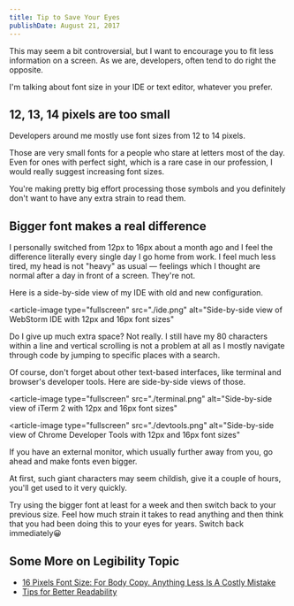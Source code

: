 ```yaml
---
title: Tip to Save Your Eyes
publishDate: August 21, 2017
---
```


This may seem a bit controversial, but I want to encourage you to fit less information on a screen. As we are, developers, often tend to do right the opposite.

I'm talking about font size in your IDE or text editor, whatever you prefer. 

## 12, 13, 14 pixels are too small

Developers around me mostly use font sizes from 12 to 14 pixels.

Those are very small fonts for a people who stare at letters most of the day. Even for ones with perfect sight, which is a rare case in our profession, I would really suggest increasing font sizes.

You're making pretty big effort processing those symbols and you definitely don't want to have any extra strain to read them.

## Bigger font makes a real difference

I personally switched from 12px to 16px about a month ago and I feel the difference literally every single day I go home from work. I feel much less tired, my head is not "heavy" as usual — feelings which I thought are normal after a day in front of a screen. They're not.

Here is a side-by-side view of my IDE with old and new configuration.

<article-image 
    type="fullscreen" 
    src="./ide.png" 
    alt="Side-by-side view of WebStorm IDE with 12px and 16px font sizes"
></article-image>

Do I give up much extra space? Not really. I still have my 80 characters within a line and vertical scrolling is not a problem at all as I mostly navigate through code by jumping to specific places with a search.

Of course, don't forget about other text-based interfaces, like terminal and browser's developer tools. Here are side-by-side views of those.

<article-image 
    type="fullscreen" 
    src="./terminal.png" 
    alt="Side-by-side view of iTerm 2 with 12px and 16px font sizes"
></article-image>

<article-image 
    type="fullscreen" 
    src="./devtools.png" 
    alt="Side-by-side view of Chrome Developer Tools with 12px and 16px font sizes"
></article-image>

If you have an external monitor, which usually further away from you, go ahead and make fonts even bigger.

At first, such giant characters may seem childish, give it a couple of hours, you'll get used to it very quickly.

Try using the bigger font at least for a week and then switch back to your previous size. Feel how much strain it takes to read anything and then think that you had been doing this to your eyes for years. Switch back immediately😀

## Some More on Legibility Topic

- [16 Pixels Font Size: For Body Copy. Anything Less Is A Costly Mistake](https://www.smashingmagazine.com/2011/10/16-pixels-body-copy-anything-less-costly-mistake)
- [Tips for Better Readability](http://blog.usabilla.com/8-guidelines-for-better-readability-on-the-web)
